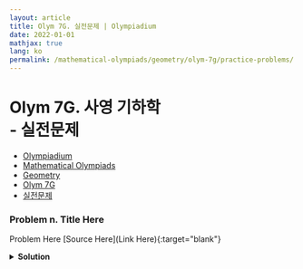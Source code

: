 ```yaml
---
layout: article
title: Olym 7G. 실전문제 | Olympiadium
date: 2022-01-01
mathjax: true
lang: ko
permalink: /mathematical-olympiads/geometry/olym-7g/practice-problems/
---
```

# Olym 7G. 사영 기하학 <br> <ssup> - 실전문제</ssup>

<ul class="breadcrumb">
	<li><a href="{{ site.baseurl }}/">Olympiadium</a></li> 
	<li><a href="{{ site.baseurl }}/mathematical-olympiads/">Mathematical Olympiads</a></li> 
	<li><a href="{{ site.baseurl }}/mathematical-olympiads/geometry/">Geometry</a></li> 
	<li><a href="{{ site.baseurl }}/mathematical-olympiads/geometry/olym-7g/">Olym 7G</a></li> 
	<li><a href="{{ site.baseurl }}/mathematical-olympiads/geometry/olym-7g/practice-problems/">실전문제</a></li>
</ul>

### Problem n. Title Here
<blueboard> Problem Here </blueboard>
[Source Here](Link Here){:target="blank"}
<pinkborder><details>
<summary><b>Solution</b></summary>
Solution Here. 
</details></pinkborder>
